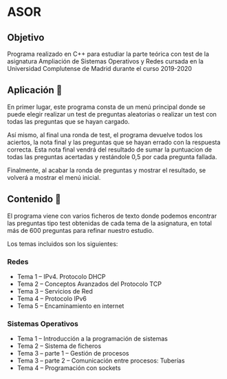# ASOR

## Objetivo

Programa realizado en C++ para estudiar la parte teórica con test de la asignatura Ampliación de Sistemas Operativos y Redes cursada en la Universidad Complutense de Madrid durante el curso 2019-2020

## Aplicación :running:

En primer lugar, este programa consta de un menú principal donde se puede elegir realizar un test de preguntas aleatorias o realizar un test con todas las preguntas que se hayan cargado.

Así mismo, al final una ronda de test, el programa devuelve todos los aciertos, la nota final y las preguntas que se hayan errado con la respuesta correcta. Esta nota final vendrá del resultado de sumar la puntuacion de todas las preguntas acertadas y restándole 0,5 por cada pregunta fallada. 

Finalmente, al acabar la ronda de preguntas y mostrar el resultado, se volverá a mostrar el menú inicial.

## Contenido :pencil:

El programa viene con varios ficheros de texto donde podemos encontrar las preguntas tipo test obtenidas de cada tema de la asignatura, en total más de 600 preguntas para refinar nuestro estudio.

Los temas incluidos son los siguientes:

### Redes

* Tema 1 – IPv4. Protocolo DHCP
* Tema 2 – Conceptos Avanzados del Protocolo TCP
* Tema 3 – Servicios de Red
* Tema 4 – Protocolo IPv6
* Tema 5 – Encaminamiento en internet

### Sistemas Operativos

* Tema 1 – Introducción a la programación de sistemas
* Tema 2 – Sistema de ficheros
* Tema 3 – parte 1 – Gestión de procesos
* Tema 3 – parte 2 – Comunicación entre procesos: Tuberías
* Tema 4 – Programación con sockets
